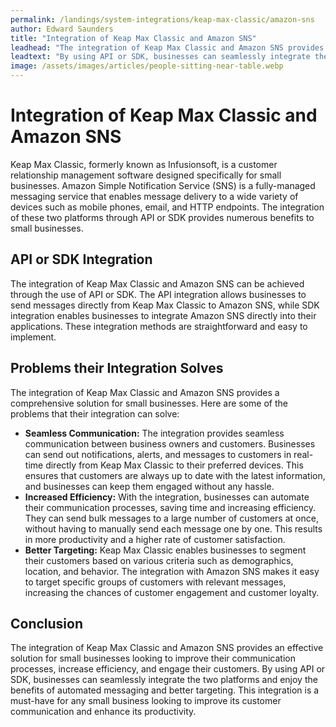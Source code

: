 ```yaml
---
permalink: /landings/system-integrations/keap-max-classic/amazon-sns
author: Edward Saunders
title: "Integration of Keap Max Classic and Amazon SNS"
leadhead: "The integration of Keap Max Classic and Amazon SNS provides an effective solution for small businesses looking to improve their communication processes, increase efficiency, and engage their customers"
leadtext: "By using API or SDK, businesses can seamlessly integrate the two platforms and enjoy the benefits of automated messaging and better targeting. This integration is a must-have for any small business looking to improve its customer communication and enhance its productivity."
image: /assets/images/articles/people-sitting-near-table.webp
---
```

<div class="arttext">	<h1>Integration of Keap Max Classic and Amazon SNS</h1>
	<p>Keap Max Classic, formerly known as Infusionsoft, is a customer relationship management software designed specifically for small businesses. Amazon Simple Notification Service (SNS) is a fully-managed messaging service that enables message delivery to a wide variety of devices such as mobile phones, email, and HTTP endpoints. The integration of these two platforms through API or SDK provides numerous benefits to small businesses.</p>
	<h2>API or SDK Integration</h2>
	<p>The integration of Keap Max Classic and Amazon SNS can be achieved through the use of API or SDK. The API integration allows businesses to send messages directly from Keap Max Classic to Amazon SNS, while SDK integration enables businesses to integrate Amazon SNS directly into their applications. These integration methods are straightforward and easy to implement.</p>
	<h2>Problems their Integration Solves</h2>
	<p>The integration of Keap Max Classic and Amazon SNS provides a comprehensive solution for small businesses. Here are some of the problems that their integration can solve:</p>
	<ul>
		<li><strong>Seamless Communication:</strong> The integration provides seamless communication between business owners and customers. Businesses can send out notifications, alerts, and messages to customers in real-time directly from Keap Max Classic to their preferred devices. This ensures that customers are always up to date with the latest information, and businesses can keep them engaged without any hassle.</li>
		<li><strong>Increased Efficiency:</strong> With the integration, businesses can automate their communication processes, saving time and increasing efficiency. They can send bulk messages to a large number of customers at once, without having to manually send each message one by one. This results in more productivity and a higher rate of customer satisfaction.</li>
		<li><strong>Better Targeting:</strong> Keap Max Classic enables businesses to segment their customers based on various criteria such as demographics, location, and behavior. The integration with Amazon SNS makes it easy to target specific groups of customers with relevant messages, increasing the chances of customer engagement and customer loyalty.</li>
	</ul>
	<h2>Conclusion</h2>
	<p>The integration of Keap Max Classic and Amazon SNS provides an effective solution for small businesses looking to improve their communication processes, increase efficiency, and engage their customers. By using API or SDK, businesses can seamlessly integrate the two platforms and enjoy the benefits of automated messaging and better targeting. This integration is a must-have for any small business looking to improve its customer communication and enhance its productivity.</p>
</div>